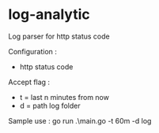 # log-analytic
Log parser for http status code

Configuration :
- http status code 

Accept flag : 
- t = last n minutes from now
- d = path log folder

Sample use : 
go run .\main.go -t 60m -d log